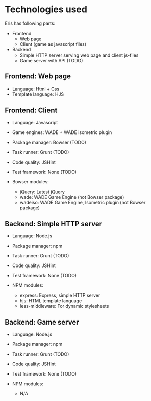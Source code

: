 Technologies used
=================

Eris has following parts:

- Frontend
	- Web page
	- Client (game as javascript files)
- Backend
	- Simple HTTP server serving web page and client js-files
	- Game server with API (TODO)

Frontend: Web page
------------------

- Language: Html + Css
- Template language: HJS

Frontend: Client
----------------

- Language: Javascript
- Game engines: WADE + WADE isometric plugin
- Package manager: Bowser (TODO)
- Task runner: Grunt (TODO)
- Code quality: JSHint
- Test framework: None (TODO)

- Bowser modules:
	- jQuery: Latest jQuery
	- wade: WADE Game Engine (not Bowser package)
	- wadeiso: WADE Game Engine, Isometric plugin (not Bowser package)

Backend: Simple HTTP server
---------------------------

- Language: Node.js
- Package manager: npm
- Task runner: Grunt (TODO)
- Code quality: JSHint
- Test framework: None (TODO)

- NPM modules:
	- express: Express, simple HTTP server
	- hjs: HTML template language
	- less-middleware: For dynamic stylesheets

Backend: Game server
--------------------

- Language: Node.js
- Package manager: npm
- Task runner: Grunt (TODO)
- Code quality: JSHint
- Test framework: None (TODO)

- NPM modules:
	- N/A
